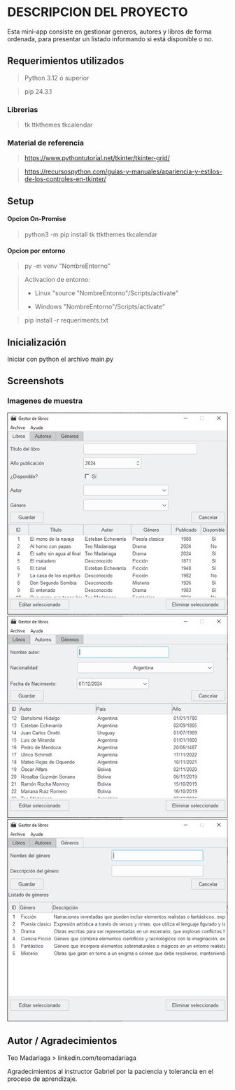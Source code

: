 # DESCRIPCION DEL PROYECTO

Esta mini-app consiste en gestionar generos, autores y libros de forma ordenada, para presentar un listado informando si está disponible o no.

## Requerimientos utilizados

> Python 3.12 ó superior

> pip 24.3.1

### Librerias

> tk
> ttkthemes
> tkcalendar

### Material de referencia

> https://www.pythontutorial.net/tkinter/tkinter-grid/

> https://recursospython.com/guias-y-manuales/apariencia-y-estilos-de-los-controles-en-tkinter/

## Setup

#### <p> Opcion On-Promise </p>

> python3 -m pip install tk ttkthemes tkcalendar

#### <p> Opcion por entorno </p>

> py -m venv "NombreEntorno"

> Activacion de entorno:
>
> - Linux "source "NombreEntorno"/Scripts/activate"
>
> - Windows "NombreEntorno"/Scripts/activate"

> pip install -r requeriments.txt

## Inicialización

<p>Iniciar con python el archivo main.py</p>

## Screenshots

### Imagenes de muestra

![Seccion1](./assets/seccionLibros.png)
![Seccion2](./assets/seccionAutores.png)
![Seccion3](./assets/seccionGeneros.png)

## Autor / Agradecimientos

<p>
Teo Madariaga
> linkedin.com/teomadariaga
</p>

<p>Agradecimientos al instructor Gabriel por la paciencia y tolerancia en el proceso de aprendizaje.
</p>

